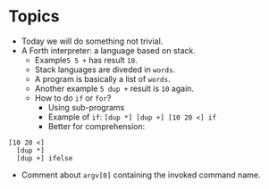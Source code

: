 # Topics

- Today we will do something not trivial.
- A Forth interpreter: a language based on stack.
  - Example`5 5 +` has result `10`.
  - Stack languages are diveded in `words`.
  - A program is basically a list of `words`.
  - Another example `5 dup +` result is `10` again.
  - How to do `if` or `for`?
    - Using sub-programs
    - Example of `if`: `[dup *] [dup +] [10 20 <] if`
    - Better for comprehension:
```
[10 20 <]
  [dup *]
  [dup +] ifelse
```
- Comment about `argv[0]` containing the invoked command name.
